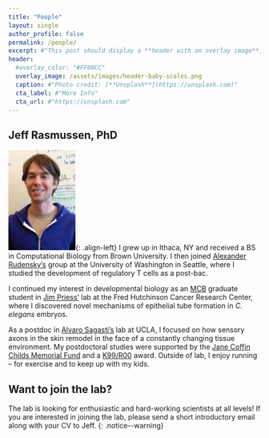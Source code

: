 ```yaml
---
title: "People"
layout: single
author_profile: false
permalink: /people/
excerpt: #"This post should display a **header with an overlay image**, if the theme supports it."
header:
  #overlay_color: "#FF00CC"
  overlay_image: /assets/images/header-baby-scales.png
  caption: #"Photo credit: [**Unsplash**](https://unsplash.com)"
  cta_label: #"More Info"
  cta_url: #"https://unsplash.com"
---
```

## Jeff Rasmussen, PhD
![image-left](/assets/images/jeff.jpg){: .align-left} I grew up in Ithaca, NY and received a BS in Computational Biology from Brown University. I then joined [Alexander Rudensky’s](https://www.mskcc.org/research-areas/labs/alexander-rudensky) group at the University of Washington in Seattle, where I studied the development of regulatory T cells as a post-bac. 

I continued my interest in developmental biology as an [MCB](https://depts.washington.edu/mcb/) graduate student in [Jim Priess’](http://research.fhcrc.org/priess/en.html) lab at the Fred Hutchinson Cancer Research Center, where I discovered novel mechanisms of epithelial tube formation in *C. elegans* embryos.

As a postdoc in [Alvaro Sagasti’s](https://www.mcdb.ucla.edu/Research/Sagasti/Sagasti_lab_home.html) lab at UCLA, I focused on how sensory axons in the skin remodel in the face of a constantly changing tissue environment. My postdoctoral studies were supported by the [Jane Coffin Childs Memorial Fund](http://www.jccfund.org/) and a [K99/R00](https://projectreporter.nih.gov/project_info_description.cfm?aid=9229568&icde=38773434) award. Outside of lab, I enjoy running – for exercise and to keep up with my kids.

## Want to join the lab?
The lab is looking for enthusiastic and hard-working scientists at all levels! If you are interested in joining the lab, please send a short introductory email along with your CV to Jeff.
{: .notice--warning}
